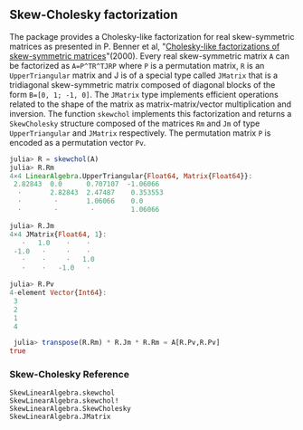 ## Skew-Cholesky factorization

The package provides a Cholesky-like factorization for real skew-symmetric matrices as presented in P. Benner et al, "[Cholesky-like factorizations of skew-symmetric matrices](https://etna.ricam.oeaw.ac.at/vol.11.2000/pp85-93.dir/pp85-93.pdf)"(2000).
Every real skew-symmetric matrix ``A`` can be factorized as ``A=P^TR^TJRP`` where ``P`` is a permutation matrix, ``R`` is an `UpperTriangular` matrix and J is of a special type called `JMatrix` that is a tridiagonal skew-symmetric matrix composed of diagonal blocks of the form ``B=[0, 1; -1, 0]``. The `JMatrix` type implements efficient operations related to the shape of the matrix as matrix-matrix/vector multiplication and inversion.
The function `skewchol` implements this factorization and returns a `SkewCholesky` structure composed of the matrices `Rm` and `Jm` of type `UpperTriangular` and `JMatrix` respectively. The permutation matrix ``P`` is encoded as a permutation vector `Pv`.

```jl
julia> R = skewchol(A)
julia> R.Rm
4×4 LinearAlgebra.UpperTriangular{Float64, Matrix{Float64}}:
 2.82843  0.0      0.707107  -1.06066
  ⋅       2.82843  2.47487    0.353553
  ⋅        ⋅       1.06066    0.0
  ⋅        ⋅        ⋅         1.06066

julia> R.Jm
4×4 JMatrix{Float64, 1}:
   ⋅   1.0    ⋅    ⋅
 -1.0   ⋅     ⋅    ⋅
   ⋅    ⋅     ⋅   1.0
   ⋅    ⋅   -1.0   ⋅

julia> R.Pv
4-element Vector{Int64}:
 3
 2
 1
 4

 julia> transpose(R.Rm) * R.Jm * R.Rm ≈ A[R.Pv,R.Pv]
true
```

### Skew-Cholesky Reference

```@docs
SkewLinearAlgebra.skewchol
SkewLinearAlgebra.skewchol!
SkewLinearAlgebra.SkewCholesky
SkewLinearAlgebra.JMatrix
```